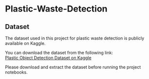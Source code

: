 # Plastic-Waste-Detection
## Dataset

The dataset used in this project for plastic waste detection is publicly available on Kaggle.

You can download the dataset from the following link:  
[Plastic Object Detection Dataset on Kaggle](https://www.kaggle.com/datasets/dataclusterlabs/plastic-object-detection-dataset?resource=download)

Please download and extract the dataset before running the project notebooks.
